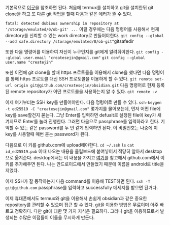 기본적으로 [이곳](https://docs.github.com/en/authentication/connecting-to-github-with-ssh)을 참조하면 된다. 
처음에 termux를 설치하고 git을 설치한뒤 git clone을 하고 또 다른 git 작업을 할때 다음과 같은 에러가 뜰 수 있다.

`fatal: detected dubious ownership in repository at '/storage/emulated/0/ob-git' ...`
이럴 경우에는 다음 명령어를 사용해서 현재 directory를 신뢰할 수 있는 work directory로 만들어야한다.
`git config --global --add safe.directory /storage/emulated/0/ob-git`^gitsafedir

또한 다음 명령어를 이용하여 자신이 누구인지를 git에게 알려줘야한다.
`git config --global user.email "createsejin@gmail.com"`
`git config --global user.name "createjin"`

또한 이전에 git clone을 할때 https 프로토콜을 이용해서 clone을 했다면 다음 명령어를 통해 https 프로토콜 대신 SSH 프로토콜을 이용하게 할 수 있다.
`git remote set-url origin git@github.com/createsejin/obsidian.git`
다음 명령어로 현재 등록된 remote repository가 어떤 프로토콜을 사용하는지 알 수 있다.
`git remote -v`

이제 여기부터는 SSH key를 만들어야한다.
다음 명령어로 만들 수 있다.
`ssh-keygen -t ed25519 -C "createsejin@gmail.com"`
몇가지를 물어보는데, 먼저 어떤 file에 key를 save할건지 묻는다. 그냥 Enter를 입력하면 defualt로 설정된 file에 key가 새겨지므로 Enter를 눌러 진행한다.
그러면 다음으로 passphrase를 입력하라고 한다. 기억할 수 있는 같은 password를 두 번 같게 입력하면 된다. 이 비밀번호는 나중에 이 key를 사용할때 매번 묻는 password가 된다.

다음으로 이 키를 github.com에 upload해야한다.
`cd ~/.ssh`
`ls`
`cat id_ed25519.pub`
이때 나오는 내용을 클립보드에 붙여넣어서 적당히 알아서 desktop으로 옮겨준다. 
desktop에서는 이 내용을 가지고 [여기](https://docs.github.com/en/authentication/connecting-to-github-with-ssh/adding-a-new-ssh-key-to-your-github-account)를 참고해서 github.com에서 이 키를 추가해주면 된다.
나는 안드로이드에서 만들었기 때문에 이름을 android로 title을 지었다.

이제 SSH가 잘 동작하는지 다음 command를 이용해 TEST하면 된다.
`ssh -T git@github.com`
passphrase를 입력하고 successfully 메세지를 받으면 된거다.

이제 휴대폰에서도 termux와 git을 이용해서 손쉽게 obsidian과 같은 중요한 repository를 관리할 수 있으며 접근 할 수 있다. git을 이용한 방법은 무료이며 아주 빠르고 정확하다. 다만 git에 대한 몇 가지 지식은 필요하다. 그러나 git을 이용하므로서 발생되는 수많은 이점들이 이들을 무시하게 만든다.

